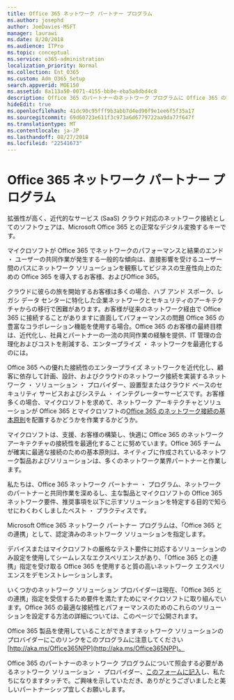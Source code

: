 ```yaml
---
title: Office 365 ネットワーク パートナー プログラム
ms.author: josephd
author: JoeDavies-MSFT
manager: laurawi
ms.date: 8/20/2018
ms.audience: ITPro
ms.topic: conceptual
ms.service: o365-administration
localization_priority: Normal
ms.collection: Ent_O365
ms.custom: Adm_O365_Setup
search.appverid: MOE150
ms.assetid: 8a113a50-0071-4155-bb8e-eba5a8dbd4c8
description: Office 365 のパートナーのネットワーク プログラムに Office 365 の操作として認定を取得するためにデバイスを使用します。
hideEdit: true
ms.openlocfilehash: 41dc90c95fff9b3abb7d4ed90f9e1ee6f5f35a17
ms.sourcegitcommit: 69d60723e611f3c973a6d6779722aa9da77f647f
ms.translationtype: MT
ms.contentlocale: ja-JP
ms.lasthandoff: 08/27/2018
ms.locfileid: "22541673"
---
```

# <a name="office-365-networking-partner-program"></a>Office 365 ネットワーク パートナー プログラム

拡張性が高く、近代的なサービス (SaaS) クラウド対応のネットワーク接続としてのソフトウェアは、Microsoft Office 365 との正常なデジタル変換するキーです。  

マイクロソフトが Office 365 でネットワークのパフォーマンスと結果のエンド ・ ユーザーの共同作業が発生する一般的な傾向は、直接影響を受けるユーザー間のパスにネットワーク ソリューションを観察してビジネスの生産性向上のための Office 365 を導入するお客様、およびOffice 365。  

クラウドに彼らの旅を開始するお客様は多くの場合、ハブ アンド スポーク、レガシ データ センターに特化した企業ネットワークとセキュリティのアーキテクチャからの移行で困難があります。お客様が従来のネットワーク経由で Office 365 に接続することがありますに直面してパフォーマンスの問題 Office 365 の豊富なコラボレーション機能を使用する場合。Office 365 のお客様の最終目標は、近代化し、社員とパートナーの一流の共同作業の経験を提供、IT 管理の合理化およびコストを削減する、エンタープライズ ・ ネットワークを最適化するのには。 

Office 365 への優れた接続性のエンタープライズ ネットワークを近代化し、顧客に依存して計画、設計、およびクラウドのネットワーク接続を実装するネットワーク ・ ソリューション ・ プロバイダー、設置型またはクラウド ベースのセキュリティ サービスおよびシステム ・ インテグレーターサービスです。お客様多くの場合、マイクロソフトを求めて、ネットワーク アーキテクチャとソリューションが Office 365 とマイクロソフトの[Office 365 のネットワーク接続の基本原則](http://aka.ms/PNC)を配置するかどうかを作業するかどうか。  

マイクロソフトは、支援、お客様の構築し、快適に Office 365 のネットワーク アーキテクチャの接続性を最適化することに努めています。Office 365 チームが確実に最適な接続のための基本原則は、ネイティブに作成されているネットワーク製品およびソリューションは、多くのネットワーク業界パートナーと作業します。 

私たちは、Office 365 ネットワーク パートナー ・ プログラム、ネットワークのパートナーと共同作業を深めるし、主な製品とマイクロソフトの Office 365 ネットワーク要件、推奨事項を以下に示すソリューションを特定する目的で知らせにわくわくしましたベスト ・ プラクティスです。 

Microsoft Office 365 ネットワーク パートナー プログラムは、「Office 365 との連携」として、認定済みのネットワーク ソリューションを指定します。  

デバイスまたはマイクロソフトの厳格なテスト要件に対応するソリューションのみ設定を使用してシームレスなエクスペリエンスがあり、「Office 365 との連携」指定を受け取る Office 365 を使用すると質の高いネットワーク エクスペリエンスをデモンストレーションします。  

いくつかのネットワーク ソリューション プロバイダーは現在、「Office 365 との連携」指定を受信するため要件を満たすためにマイクロソフトに取り組んでいます。Office 365 の最適な接続性とパフォーマンスのためのこれらのソリューションを設定する方法の詳細については、このページで公開されます。  

Office 365 製品を使用していることができますネットワーク ソリューションのプロバイダーにこのリンクをこのプログラムに注意してください[http://aka.ms/Office365NPP](http://aka.ms/Office365NPP)。

Office 365 のパートナーのネットワーク プログラムについて照会する必要があるネットワーク ソリューション ・ プロバイダー、[このフォームに記入](https://forms.office.com/Pages/ResponsePage.aspx?id=v4j5cvGGr0GRqy180BHbRyOZxByRF1dLgv7k6ye5z8pUMTNCVTYyVk9GNEYzWjFOVkI1SzdJNUkyWi4u)し、私たちになりますタッチで。ご興味を示していただき、ありがとうございましたと美しいパートナーシップ宜しくお願いします。 


